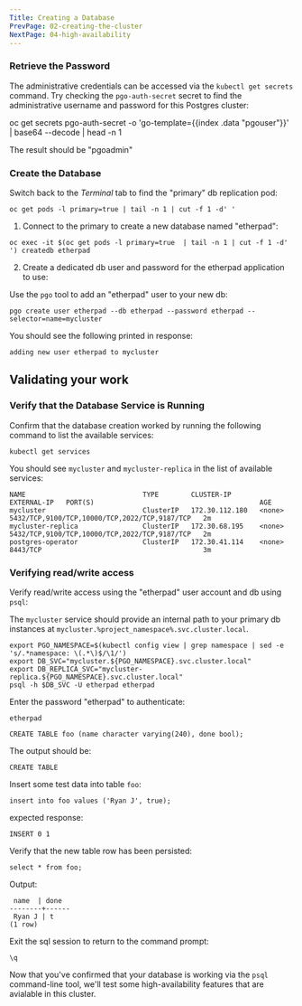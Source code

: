 ```yaml
---
Title: Creating a Database
PrevPage: 02-creating-the-cluster
NextPage: 04-high-availability
---
```


### Retrieve the Password

The administrative credentials can be accessed via the `kubectl get secrets` command.  Try checking the `pgo-auth-secret` secret to find the administrative username and password for this Postgres cluster:

oc get secrets pgo-auth-secret -o 'go-template={{index .data "pgouser"}}' | base64 --decode | head -n 1

The result should be "pgoadmin"

### Create the Database


Switch back to the *Terminal* tab to find the "primary" db replication pod:

```execute-1
oc get pods -l primary=true | tail -n 1 | cut -f 1 -d' '
```

1. Connect to the primary to create a new database named "etherpad":

```execute-1
oc exec -it $(oc get pods -l primary=true  | tail -n 1 | cut -f 1 -d' ') createdb etherpad
```

2. Create a dedicated db user and password for the etherpad application to use:

Use the `pgo` tool to add an "etherpad" user to your new db:

```execute-1
pgo create user etherpad --db etherpad --password etherpad --selector=name=mycluster
```

You should see the following printed in response:
```
adding new user etherpad to mycluster
```

## Validating your work

### Verify that the Database Service is Running

Confirm that the database creation worked by running the following command to list the available services:

```execute-1
kubectl get services
```

You should see `mycluster` and `mycluster-replica` in the list of available services:
```
NAME                             TYPE        CLUSTER-IP       EXTERNAL-IP   PORT(S)                                         AGE
mycluster                        ClusterIP   172.30.112.180   <none>        5432/TCP,9100/TCP,10000/TCP,2022/TCP,9187/TCP   2m
mycluster-replica                ClusterIP   172.30.68.195    <none>        5432/TCP,9100/TCP,10000/TCP,2022/TCP,9187/TCP   2m
postgres-operator                ClusterIP   172.30.41.114    <none>        8443/TCP                                        3m
```

### Verifying read/write access
Verify read/write access using the "etherpad" user account and db using `psql`:

The `mycluster` service should provide an internal path to your primary db instances at `mycluster.%project_namespace%.svc.cluster.local`.  

```execute-1
export PGO_NAMESPACE=$(kubectl config view | grep namespace | sed -e 's/.*namespace: \(.*\)$/\1/')
export DB_SVC="mycluster.${PGO_NAMESPACE}.svc.cluster.local"
export DB_REPLICA_SVC="mycluster-replica.${PGO_NAMESPACE}.svc.cluster.local"
psql -h $DB_SVC -U etherpad etherpad
```

Enter the password "etherpad" to authenticate:
```execute-1
etherpad
```

```execute-1
CREATE TABLE foo (name character varying(240), done bool);
```

The output should be:
```
CREATE TABLE
```

Insert some test data into table `foo`:
```execute-1
insert into foo values ('Ryan J', true);
```

expected response:
```
INSERT 0 1
```

Verify that the new table row has been persisted:
```execute-1
select * from foo;
```

Output:

```
 name  | done
--------+------
 Ryan J | t
(1 row)
```

Exit the sql session to return to the command prompt:

```execute-1
\q
```

Now that you've confirmed that your database is working via the `psql` command-line tool, we'll test some high-availability features that are avialable in this cluster.
